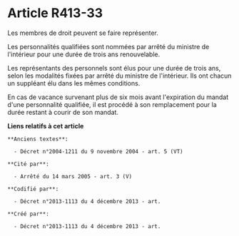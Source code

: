 # Article R413-33

Les membres de droit peuvent se faire représenter.

Les personnalités qualifiées sont nommées par arrêté du ministre de l'intérieur pour une durée de trois ans renouvelable.

Les représentants des personnels sont élus pour une durée de trois ans, selon les modalités fixées par arrêté du ministre de
l'intérieur. Ils ont chacun un suppléant élu dans les mêmes conditions.

En cas de vacance survenant plus de six mois avant l'expiration du mandat d'une personnalité qualifiée, il est procédé à son
remplacement pour la durée restant à courir de son mandat.

**Liens relatifs à cet article**

	**Anciens textes**:

	  - Décret n°2004-1211 du 9 novembre 2004 - art. 5 (VT)

	**Cité par**:

	  - Arrêté du 14 mars 2005 - art. 3 (V)

	**Codifié par**:

	  - Décret n°2013-1113 du 4 décembre 2013 - art.

	**Créé par**:

	  - Décret n°2013-1113 du 4 décembre 2013 - art.
